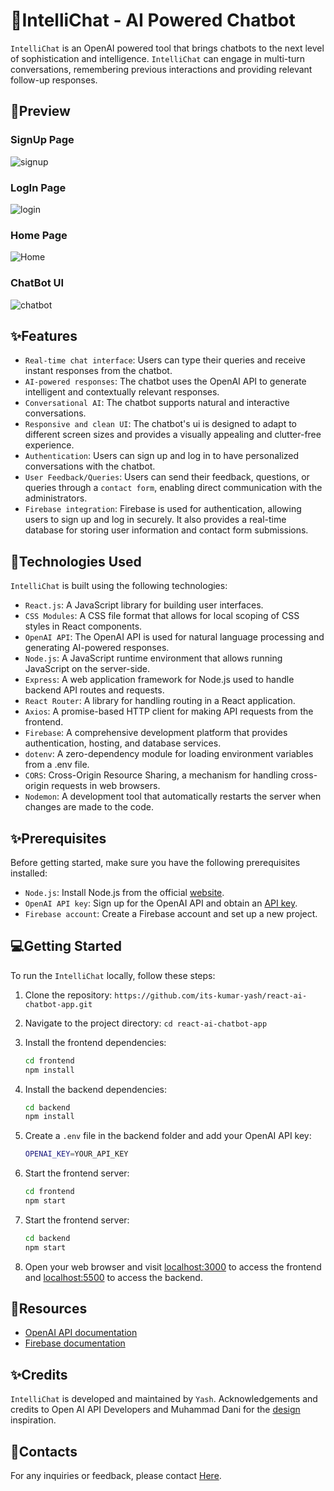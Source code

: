 # 🤖IntelliChat - AI Powered Chatbot

`IntelliChat` is an OpenAI powered tool that brings chatbots to the next level of sophistication and intelligence. `IntelliChat` can engage in multi-turn conversations, remembering previous interactions and providing relevant follow-up responses.

## 📸Preview

### SignUp Page
<img src="./frontend/src/assets/SignUpPreview.png" alt="signup">

### LogIn Page
<img src="./frontend/src/assets/LoginPreview.png" alt="login">

### Home Page
<img src="./frontend/src/assets/HomePreview.png" alt="Home">

### ChatBot UI
<img src="./frontend/src/assets/ChatBoxPreview.png" alt="chatbot">


## ✨Features

- `Real-time chat interface`: Users can type their queries and receive instant responses from the chatbot.
- `AI-powered responses`: The chatbot uses the OpenAI API to generate intelligent and contextually relevant responses.
- `Conversational AI`: The chatbot supports natural and interactive conversations.
- `Responsive and clean UI`: The chatbot's ui is designed to adapt to different screen sizes and provides a visually appealing and clutter-free experience.
- `Authentication`: Users can sign up and log in to have personalized conversations with the chatbot.
- `User Feedback/Queries`: Users can send their feedback, questions, or queries through a `contact form`, enabling direct communication with the administrators.
- `Firebase integration`: Firebase is used for authentication, allowing users to sign up and log in securely. It also provides a real-time database for storing user information and contact form submissions.

## 🤖Technologies Used

`IntelliChat` is built using the following technologies:

- `React.js`: A JavaScript library for building user interfaces.
- `CSS Modules`: A CSS file format that allows for local scoping of CSS styles in React components.
- `OpenAI API`: The OpenAI API is used for natural language processing and generating AI-powered responses.
- `Node.js`: A JavaScript runtime environment that allows running JavaScript on the server-side.
- `Express`: A web application framework for Node.js used to handle backend API routes and requests.
- `React Router`: A library for handling routing in a React application.
- `Axios`: A promise-based HTTP client for making API requests from the frontend.
- `Firebase`: A comprehensive development platform that provides authentication, hosting, and database services.
- `dotenv`: A zero-dependency module for loading environment variables from a .env file.
- `CORS`: Cross-Origin Resource Sharing, a mechanism for handling cross-origin requests in web browsers.
- `Nodemon`: A development tool that automatically restarts the server when changes are made to the code.

## ✨Prerequisites

Before getting started, make sure you have the following prerequisites installed:

- `Node.js`: Install Node.js from the official [website](https://nodejs.org).
- `OpenAI API key`: Sign up for the OpenAI API and obtain an [API key](https://openai.com).
- `Firebase account`: Create a Firebase account and set up a new project.

## 💻Getting Started

To run the `IntelliChat` locally, follow these steps:

1. Clone the repository: `https://github.com/its-kumar-yash/react-ai-chatbot-app.git`
2. Navigate to the project directory: `cd react-ai-chatbot-app`
3. Install the frontend dependencies:
   ```bash
   cd frontend
   npm install
   ```
5. Install the backend dependencies:

   ```bash
   cd backend
   npm install
   ```
6. Create a `.env` file in the backend folder and add your OpenAI API key:
   ```bash
   OPENAI_KEY=YOUR_API_KEY
   ```
7. Start the frontend server:
   ```bash
   cd frontend
   npm start
   ```
8. Start the frontend server:
   ```bash
   cd backend
   npm start
   ```
9. Open your web browser and visit [localhost:3000](http://localhost:3000) to access the frontend and [localhost:5500](http://localhost:5500) to access the backend.

## 📑Resources

- [OpenAI API documentation](https://platform.openai.com/docs/introduction)
- [Firebase documentation](https://firebase.google.com/docs)

## ✨Credits

`IntelliChat` is developed and maintained by `Yash`. Acknowledgements and credits to Open AI API Developers and Muhammad Dani for the [design](https://dribbble.com/shots/20478647-RoboReply-Chatbot-Landing-Page) inspiration.

## 📧Contacts

For any inquiries or feedback, please contact [Here](mailto:its.yash.kumar23@gmail.com).
